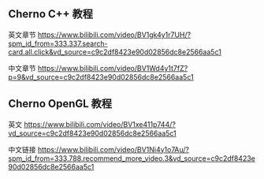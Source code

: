 ## Cherno C++ 教程
英文章节
https://www.bilibili.com/video/BV1gk4y1r7UH/?spm_id_from=333.337.search-card.all.click&vd_source=c9c2df8423e90d02856dc8e2566aa5c1

中文章节
https://www.bilibili.com/video/BV1Wd4y1t7fZ?p=9&vd_source=c9c2df8423e90d02856dc8e2566aa5c1

## Cherno OpenGL 教程
英文
https://www.bilibili.com/video/BV1xe411p744/?vd_source=c9c2df8423e90d02856dc8e2566aa5c1

中文链接
https://www.bilibili.com/video/BV1Ni4y1o7Au/?spm_id_from=333.788.recommend_more_video.3&vd_source=c9c2df8423e90d02856dc8e2566aa5c1
